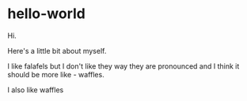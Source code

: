 # hello-world

Hi. 

Here's a little bit about myself.

I like falafels but I don't like they way they are pronounced and I think it should be more like - waffles.

I also like waffles
